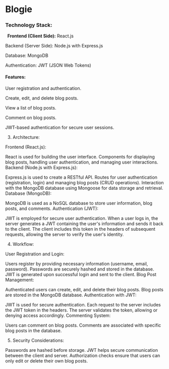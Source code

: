 # Blogie
<h3>Technology Stack:</h3>
<p><b>&nbsp&nbspFrontend (Client Side):</b> React.js</p>
<p>  Backend (Server Side): Node.js with Express.js</p>
<p>  Database: MongoDB</p>
<p>  Authentication: JWT (JSON Web Tokens)</p>

<h4>Features:</h4>
<p>User registration and authentication.</p>
<p>Create, edit, and delete blog posts.</p>
<p>View a list of blog posts.</p>
<p>Comment on blog posts.</p>
<p>JWT-based authentication for secure user sessions.</p>

3. Architecture:

Frontend (React.js):

React is used for building the user interface.
Components for displaying blog posts, handling user authentication, and managing user interactions.
Backend (Node.js with Express.js):

Express.js is used to create a RESTful API.
Routes for user authentication (registration, login) and managing blog posts (CRUD operations).
Interaction with the MongoDB database using Mongoose for data storage and retrieval.
Database (MongoDB):

MongoDB is used as a NoSQL database to store user information, blog posts, and comments.
Authentication (JWT):

JWT is employed for secure user authentication.
When a user logs in, the server generates a JWT containing the user's information and sends it back to the client.
The client includes this token in the headers of subsequent requests, allowing the server to verify the user's identity.

4. Workflow:

User Registration and Login:

Users register by providing necessary information (username, email, password).
Passwords are securely hashed and stored in the database.
JWT is generated upon successful login and sent to the client.
Blog Post Management:

Authenticated users can create, edit, and delete their blog posts.
Blog posts are stored in the MongoDB database.
Authentication with JWT:

JWT is used for secure authentication.
Each request to the server includes the JWT token in the headers.
The server validates the token, allowing or denying access accordingly.
Commenting System:

Users can comment on blog posts.
Comments are associated with specific blog posts in the database.

5. Security Considerations:

Passwords are hashed before storage.
JWT helps secure communication between the client and server.
Authorization checks ensure that users can only edit or delete their own blog posts.
